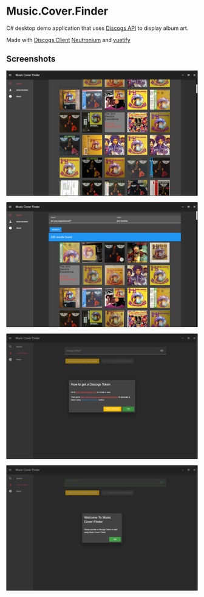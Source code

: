 # Music.Cover.Finder

C# desktop demo application that uses [Discogs API](https://www.discogs.com/developers/) to display album art.


Made with [Discogs.Client](https://github.com/David-Desmaisons/DiscogsClient) [Neutronium](https://github.com/NeutroniumCore/Neutronium) and [vuetify](https://vuetifyjs.com/)


## Screenshots

![screen 3](./docs/screen3.png)

![screen 2](./docs/screen2.png)

![screen 1](./docs/screen1.png)

![screen 0](./docs/screen0.png)
